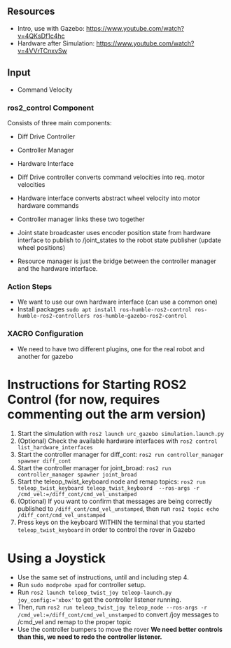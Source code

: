 ## Resources
- Intro, use with Gazebo: https://www.youtube.com/watch?v=4QKsDf1c4hc
- Hardware after Simulation: https://www.youtube.com/watch?v=4VVrTCnxvSw

## Input
- Command Velocity

### ros2_control Component
Consists of three main components:
- Diff Drive Controller
- Controller Manager
- Hardware Interface

- Diff Drive controller converts command velocities into req. motor velocities 
- Hardware interface converts abstract wheel velocity into motor hardware commands
- Controller manager links these two together
- Joint state broadcaster uses encoder position state from hardware interface to publish to /joint_states to the robot state publisher (update wheel positions)
- Resource manager is just the bridge between the controller manager and the hardware interface.

### Action Steps
- We want to use our own hardware interface (can use a common one)
- Install packages
    `sudo apt install ros-humble-ros2-control ros-humble-ros2-controllers ros-humble-gazebo-ros2-control`

### XACRO Configuration
- We need to have two different plugins, one for the real robot and another for gazebo


# Instructions for Starting ROS2 Control (for now, requires commenting out the arm version)
1. Start the simulation with `ros2 launch urc_gazebo simulation.launch.py`
2. (Optional) Check the available hardware interfaces with `ros2 control list_hardware_interfaces`
3. Start the controller manager for diff_cont: `ros2 run controller_manager spawner diff_cont`
4. Start the controller manager for joint_broad: `ros2 run controller_manager spawner joint_broad`
5. Start the teleop_twist_keyboard node and remap topics: `ros2 run teleop_twist_keyboard teleop_twist_keyboard  --ros-args -r /cmd_vel:=/diff_cont/cmd_vel_unstamped`
6. (Optional) If you want to confirm that messages are being correctly published to `/diff_cont/cmd_vel_unstamped`, then run `ros2 topic echo /diff_cont/cmd_vel_unstamped`
7. Press keys on the keyboard WITHIN the terminal that you started `teleop_twist_keyboard` in order to control the rover in Gazebo

# Using a Joystick
- Use the same set of instructions, until and including step 4.
- Run `sudo modprobe xpad` for controller setup.
- Run `ros2 launch teleop_twist_joy teleop-launch.py joy_config:='xbox'` to get the controller listener running.
- Then, run `ros2 run teleop_twist_joy teleop_node --ros-args -r  /cmd_vel:=/diff_cont/cmd_vel_unstamped` to convert /joy messages to /cmd_vel and remap to the proper topic
- Use the controller bumpers to move the rover
**We need better controls than this, we need to redo the controller listener.**

